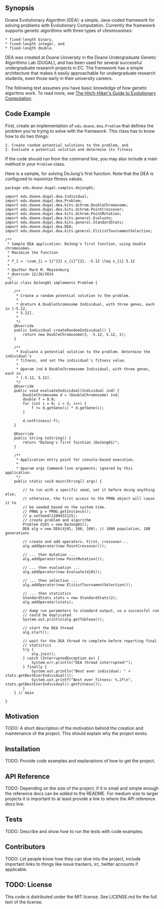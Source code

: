 ## Synopsis 

Doane Evolutionary Algorithm (DEA): a simple, Java-coded framework for solving problems with Evolutionary Computation. Currently the framework supports genetic algorithms with three types of chromosomes: 

	* fixed-length binary, 
	* fixed-length integer, and 
	* fixed-length double. 
	
DEA was created at Doane University in the Doane Undergraduate Genetic Algorithms Lab (DUGAL), and has been used for several successful undergraduate research projects in EC. The framework has a simple architecture that makes it easily approachable for undergraduate research students, even those early in their university careers. 

The following text assumes you have basic knowledge of how genetic algoritms work. To read more, see [The Hitch-Hiker's Guide to Evolutionary Computation](http://www.faqs.org/faqs/ai-faq/genetic/part1/).

## Code Example

First, create an implementation of `edu.doane.dea.Problem` that defines the problem you're trying to solve with the framework. This class has to know how to do two things: 

	1. Create random potential solutions to the problem, and
	2. Evaluate a potential solution and determine its fitness

If the code should run from the command line, you may also include a main method in your `Problem` class. 
	
Here is a sample, for solving DeJong's first function. Note that the DEA is configured to maximize fitness values. 

```
package edu.doane.dugal.samples.dejong01;

import edu.doane.dugal.dea.Individual;
import edu.doane.dugal.dea.Problem;
import edu.doane.dugal.dea.kits.dchrom.DoubleChromosome;
import edu.doane.dugal.dea.kits.dchrom.PointCrossover;
import edu.doane.dugal.dea.kits.dchrom.PointMutation;
import edu.doane.dugal.dea.kits.general.Evaluate;
import edu.doane.dugal.dea.kits.general.StandardStats;
import edu.doane.dugal.dea.DEA;
import edu.doane.dugal.dea.kits.general.ElitistTournamentSelection;

/**
 * Sample DEA application: DeJong's first function, using double chromosomes.
 * Maximize the function
 *
 * f_1 = -\sum_{i = 1}^{3} x_{i}^{2}, -5.12 \leq x_{i} 5.12
 *
 * @author Mark M. Meysenburg
 * @version 12/26/2014
 */
public class DeJong01 implements Problem {

    /**
     * Create a random potential solution to the problem.
     *
     * @return A DoubleChromosome Individual, with three genes, each in [-5.12,
     * 5.12].
     *
     */
    @Override
    public Individual createRandomIndividual() {
        return new DoubleChromosome(3, -5.12, 5.12, 2);
    }

    /**
     * Evaluate a potential solution to the problem. Determine the individual's
     * fitness, and set the individual's fitness value.
     *
     * @param ind A DoubleChromosome Individual, with three genes, each in
     * [-5.12, 5.12].
     */
    @Override
    public void evaluateIndividual(Individual ind) {
        DoubleChromosome d = (DoubleChromosome) ind;
        double f = 0.0;
        for (int i = 0; i < 3; i++) {
            f += d.getGene(i) * d.getGene(i);
        }

        d.setFitness(-f);
    }

    @Override
    public String toString() {
        return "DeJong's first fucntion (DeJong01)";
    }

    /**
     * Application entry point for console-based execution.
     *
     * @param args Command-line arguments; ignored by this application.
     */
    public static void main(String[] args) {

        // to run with a specific seed, set it before doing anything else;
        // otherwise, the first access to the PRNG object will cause it to
        // be seeded based on the system time.
        // PRNG p = PRNG.getInstance();
        // p.setSeed(1209432115);
        // create problem and algorithm
        Problem dj01 = new DeJong01();
        DEA alg = new DEA(dj01, 100, 100); // 1000 population, 100 generations

        // create and add operators. First, crossover...
        alg.addOperator(new PointCrossover());

        // ... then mutation ...
        alg.addOperator(new PointMutation());

        // ... then evaluation ...
        alg.addOperator(new Evaluate(dj01));

        // ... then selection ...
        alg.addOperator(new ElitistTournamentSelection());

        // ... then statistics
        StandardStats stats = new StandardStats(2);
        alg.addOperator(stats);

        // dump run parameters to standard output, so a successful run
        // could be duplicated
        System.out.println(alg.getTableau());

        // start the DEA thread
        alg.start();

        // wait for the DEA thread to complete before reporting final
        // statistics
        try {
            alg.join();
        } catch (InterruptedException ex) {
            System.err.println("DEA thread interrupted!");
        } finally {
            System.out.println("Best ever individual: " + stats.getBestEverIndividual());
            System.out.printf("Best ever fitness: %.2f\n", stats.getBestEverIndividual().getFitness());
        }
    } // main

}
```	

## Motivation

TODO: A short description of the motivation behind the creation and maintenance of the project. This should explain why the project exists.

## Installation

TODO: Provide code examples and explanations of how to get the project.

## API Reference

TODO: Depending on the size of the project, if it is small and simple enough the reference docs can be added to the README. For medium size to larger projects it is important to at least provide a link to where the API reference docs live.

## Tests

TODO: Describe and show how to run the tests with code examples.

## Contributors

TODO: Let people know how they can dive into the project, include important links to things like issue trackers, irc, twitter accounts if applicable.

## TODO: License

This code is distributed under the MIT license. See LICENSE.md for the full text of the license.